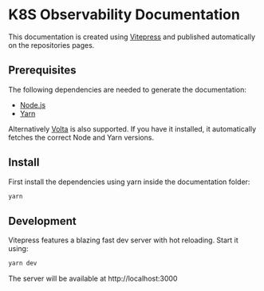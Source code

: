 # K8S Observability Documentation

This documentation is created using [Vitepress](https://vitepress.vuejs.org/) and published automatically on the repositories pages.

## Prerequisites

The following dependencies are needed to generate the documentation:

* [Node.js](https://nodejs.org/en/)
* [Yarn](https://yarnpkg.com/)

Alternatively [Volta](https://volta.sh/) is also supported. If you have it installed, it automatically fetches the correct Node and Yarn versions.

## Install

First install the dependencies using yarn inside the documentation folder:

```sh
yarn
```

## Development

Vitepress features a blazing fast dev server with hot reloading. Start it using:

```sh
yarn dev
```

The server will be available at http://localhost:3000
